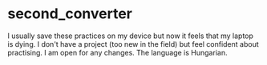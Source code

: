 # second_converter
I usually save these practices on my device but now it feels that my laptop is dying.
I don't have a project (too new in the field) but feel confident about practising. I am open for any changes.
The language is Hungarian.
